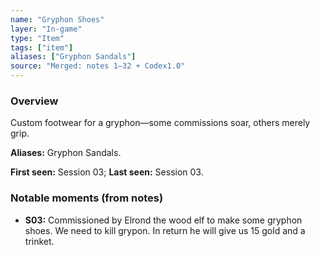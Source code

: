 ```yaml
---
name: "Gryphon Shoes"
layer: "In-game"
type: "Item"
tags: ["item"]
aliases: ["Gryphon Sandals"]
source: "Merged: notes 1–32 + Codex1.0"
---
```

### Overview
Custom footwear for a gryphon—some commissions soar, others merely grip.

**Aliases:** Gryphon Sandals.

**First seen:** Session 03; **Last seen:** Session 03.

### Notable moments (from notes)
- **S03:** Commissioned by Elrond the wood elf to make some gryphon shoes. We need to kill grypon. In return he will give us 15 gold and a trinket.
